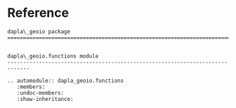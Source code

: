 # Reference

<!--
The content of the {eval-rst} block below is generated by the command:
poetry run sphinx-apidoc -T -f -t ./docs/templates -o ./docs ./src
from the root directory.

You need to rerun the command when python files are added, deleted or renamed.
Copy the content from the generated
dapla_geoio.rst file to the {eval-rst} block below and
delete the .rst file afterwards.
-->

```{eval-rst}
dapla\_geoio package
=============================================================================


dapla\_geoio.functions module
-----------------------------------------------------------------------------

.. automodule:: dapla_geoio.functions
   :members:
   :undoc-members:
   :show-inheritance:
```
